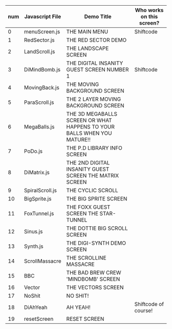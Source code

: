 | num | Javascript File | Demo Title | Who works on this screen? |
| - | --- | --- | --- |
| 0 | menuScreen.js | THE MAIN MENU | Shiftcode
| 1 | RedSector.js | THE RED SECTOR DEMO | 
| 2 | LandScroll.js | THE LANDSCAPE SCREEN | 
| 3 | DiMindBomb.js | THE DIGITAL INSANITY GUEST SCREEN NUMBER 1 | Shiftcode
| 4 | MovingBack.js | THE MOVING BACKGROUND SCREEN | 
| 5 | ParaScroll.js | THE 2 LAYER MOVING BACKGROUND SCREEN | 
| 6 | MegaBalls.js | THE 3D MEGABALLS SCREEN OR WHAT HAPPENS TO YOUR BALLS WHEN YOU MATURE!! | 
| 7 | PoDo.js | THE P.D LIBRARY INFO SCREEN | 
| 8 | DiMatrix.js | THE 2ND DIGITAL INSANITY GUEST SCREEN THE MATRIX SCREEN | 
| 9 | SpiralScroll.js | THE CYCLIC SCROLL | 
| 10 | BigSprite.js | THE BIG SPRITE SCREEN | 
| 11 | FoxTunnel.js | THE FOXX GUEST SCREEN THE STAR-TUNNEL | 
| 12 | Sinus.js | THE DOTTIE BIG SCROLL SCREEN | 
| 13 | Synth.js | THE DIGI-SYNTH DEMO SCREEN | 
| 14 | ScrollMassacre | THE SCROLLINE MASSACRE | 
| 15 | BBC | THE BAD BREW CREW 'MINDBOMB' SCREEN | 
| 16 | Vector | THE VECTORS SCREEN | 
| 17 | NoShit | NO SHIT! | 
| 18 | DiAhYeah | AH YEAH! | Shiftcode of course!
| 19 | resetScreen | RESET SCREEN |
